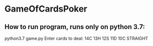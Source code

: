 # GameOfCardsPoker

## How to run program, runs only on python 3.7:

python3.7 game.py
    Enter cards to deal:   14C 13H 12S 11D 10C
    STRAIGHT

